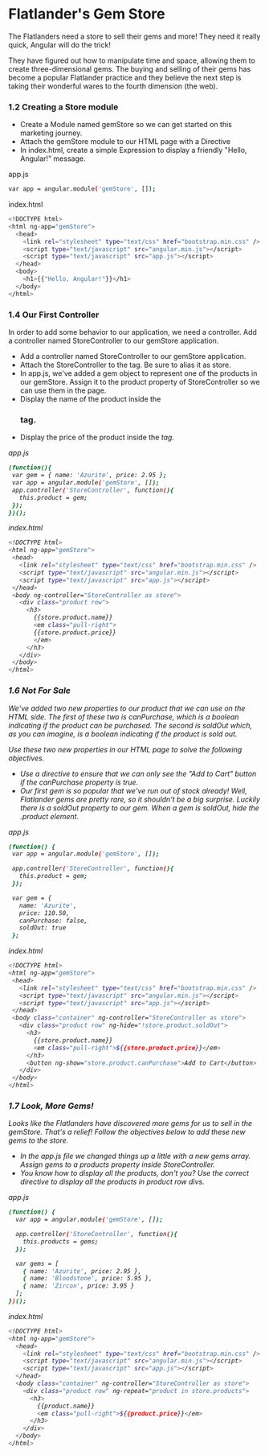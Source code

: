
# Flatlander's Gem Store

The Flatlanders need a store to sell their gems and more! They need it really quick, Angular will do the trick!

They have figured out how to manipulate time and space, allowing them to create three-dimensional gems. The buying and selling of their gems has become a popular Flatlander practice and they believe the next step is taking their wonderful wares to the fourth dimension (the web).

### 1.2 Creating a Store module

- Create a Module named gemStore so we can get started on this marketing journey.
- Attach the gemStore module to our HTML page with a Directive
- In index.html, create a simple Expression to display a friendly "Hello, Angular!" message.

app.js
```sh
var app = angular.module('gemStore', []);
```

 index.html
```sh
<!DOCTYPE html>
<html ng-app="gemStore">
  <head>
    <link rel="stylesheet" type="text/css" href="bootstrap.min.css" />
    <script type="text/javascript" src="angular.min.js"></script>
    <script type="text/javascript" src="app.js"></script>
  </head>
  <body>
    <h1>{{"Hello, Angular!"}}</h1>
  </body>
</html>
```


### 1.4 Our First Controller

In order to add some behavior to our application, we need a controller. Add a controller named StoreController to our gemStore application.

- Add a controller named StoreController to our gemStore application.
- Attach the StoreController to the <body> tag. Be sure to alias it as store.
- In app.js, we've added a gem object to represent one of the products in our gemStore. Assign it to the product property of StoreController so we can use them in the page.
- Display the name of the product inside the <h3> tag.
- Display the price of the product inside the <em> tag.
  
 app.js
 ```sh
 (function(){
  var gem = { name: 'Azurite', price: 2.95 };
  var app = angular.module('gemStore', []);
  app.controller('StoreController', function(){
    this.product = gem;
  });
})();
 ```
 index.html
 ```sh
 <!DOCTYPE html>
<html ng-app="gemStore">
  <head>
    <link rel="stylesheet" type="text/css" href="bootstrap.min.css" />
    <script type="text/javascript" src="angular.min.js"></script>
    <script type="text/javascript" src="app.js"></script>
  </head>
  <body ng-controller="StoreController as store">
    <div class="product row">
      <h3>
        {{store.product.name}}
        <em class="pull-right">
        {{store.product.price}}
        </em>
      </h3>
    </div>
  </body>
</html>
 ```

### 1.6 Not For Sale
We've added two new properties to our product that we can use on the HTML side. The first of these two is canPurchase, which is a boolean indicating if the product can be purchased. The second is soldOut which, as you can imagine, is a boolean indicating if the product is sold out.

Use these two new properties in our HTML page to solve the following objectives.

- Use a directive to ensure that we can only see the "Add to Cart" button if the canPurchase property is true.
- Our first gem is so popular that we've run out of stock already! Well, Flatlander gems are pretty rare, so it shouldn't be a big surprise. Luckily there is a soldOut property to our gem. When a gem is soldOut, hide the .product element.
  
 app.js
 ```sh
 (function() {
  var app = angular.module('gemStore', []);

  app.controller('StoreController', function(){
    this.product = gem;
  });

  var gem = {
    name: 'Azurite',
    price: 110.50,
    canPurchase: false,
    soldOut: true
  };
 ```
 
 index.html
 ```sh
 <!DOCTYPE html>
<html ng-app="gemStore">
  <head>
    <link rel="stylesheet" type="text/css" href="bootstrap.min.css" />
    <script type="text/javascript" src="angular.min.js"></script>
    <script type="text/javascript" src="app.js"></script>
  </head>
  <body class="container" ng-controller="StoreController as store">
    <div class="product row" ng-hide="!store.product.soldOut">
      <h3>
        {{store.product.name}}
        <em class="pull-right">${{store.product.price}}</em>
      </h3>
      <button ng-show="store.product.canPurchase">Add to Cart</button>
    </div>
  </body>
</html>
 ```
 
 ### 1.7 Look, More Gems!
 
 Looks like the Flatlanders have discovered more gems for us to sell in the gemStore. That's a relief! Follow the objectives below to add these new gems to the store.
 
 - In the app.js file we changed things up a little with a new gems array. Assign gems to a products property inside StoreController.
 - You know how to display all the products, don't you? Use the correct directive to display all the products in product row divs.

app.js
```sh
(function() {
  var app = angular.module('gemStore', []);

  app.controller('StoreController', function(){
    this.products = gems;
  });

  var gems = [
    { name: 'Azurite', price: 2.95 },
    { name: 'Bloodstone', price: 5.95 },
    { name: 'Zircon', price: 3.95 }
  ];
})();
```

index.html
```sh
<!DOCTYPE html>
<html ng-app="gemStore">
  <head>
    <link rel="stylesheet" type="text/css" href="bootstrap.min.css" />
    <script type="text/javascript" src="angular.min.js"></script>
    <script type="text/javascript" src="app.js"></script>
  </head>
  <body class="container" ng-controller="StoreController as store">
    <div class="product row" ng-repeat="product in store.products">
      <h3>
        {{product.name}}
        <em class="pull-right">${{product.price}}</em>
      </h3>
    </div>
  </body>
</html>
```
